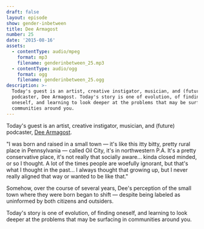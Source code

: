 ```yaml
---
draft: false
layout: episode
show: gender-inbetween
title: Dee Armagost
number: 25
date: '2015-08-16'
assets:
  - contentType: audio/mpeg
    format: mp3
    filename: genderinbetween_25.mp3
  - contentType: audio/ogg
    format: ogg
    filename: genderinbetween_25.ogg
description: >-
  Today's guest is an artist, creative instigator, musician, and (future)
  podcaster, Dee Armagost. Today's story is one of evolution, of finding
  oneself, and learning to look deeper at the problems that may be surfacing in
  communities around you.
---
```

Today's guest is an artist, creative instigator, musician, and (future) podcaster, [Dee Armagost](https://www.facebook.com/pages/Paper-Boy-Collective/308052232718591).

"I was born and raised in a small town &mdash; it's like this itty bitty, pretty rural place in Pennsylvania &mdash; called Oil City, it's in northwestern P.A. It's a pretty conservative place, it's not really that socially aware... kinda closed minded, or so I thought. A lot of the times people are woefully ignorant, but that's what I thought in the past... I always thought that growing up, but I never really aligned that way or wanted to be like that."

Somehow, over the course of several years, Dee's perception of the small town where they were born began to shift &mdash; despite being labeled as uninformed by both citizens and outsiders.

Today's story is one of evolution, of finding oneself, and learning to look deeper at the problems that may be surfacing in communities around you.